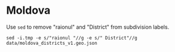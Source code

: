 # Moldova

Use `sed` to remove "raionul" and "District" from subdivision labels.

```
sed -i.tmp -e s/"raionul "//g -e s/" District"//g data/moldova_districts_v1.geo.json 
```